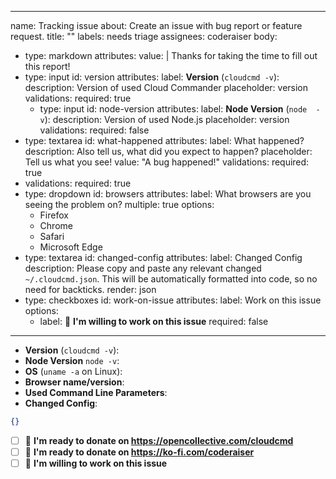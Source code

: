 ***

name: Tracking issue
about: Create an issue with bug report or feature request.
title: ""
labels: needs triage
assignees: coderaiser
body:

- type: markdown
  attributes:
  value: |
  Thanks for taking the time to fill out this report!
- type: input
  id: version
  attributes:
  label: **Version** (`cloudcmd -v`):
  description: Version of used Cloud Commander
  placeholder: version
  validations:
  required: true
  - type: input
    id: node-version
    attributes:
    label: **Node Version** (`node  -v`):
    description: Version of used Node.js
    placeholder: version
    validations:
    required: false
- type: textarea
  id: what-happened
  attributes:
  label: What happened?
  description: Also tell us, what did you expect to happen?
  placeholder: Tell us what you see!
  value: "A bug happened!"
  validations:
  required: true
- validations:
  required: true
- type: dropdown
  id: browsers
  attributes:
  label: What browsers are you seeing the problem on?
  multiple: true
  options:
  - Firefox
  - Chrome
  - Safari
  - Microsoft Edge
- type: textarea
  id: changed-config
  attributes:
  label: Changed Config
  description: Please copy and paste any relevant changed `~/.cloudcmd.json`. This will be automatically formatted into code, so no need for backticks.
  render: json
- type: checkboxes
  id: work-on-issue
  attributes:
  label: Work on this issue
  options:
  - label: 💪 **I'm willing to work on this issue**
  required: false

***

- **Version** (`cloudcmd -v`):
- **Node Version** `node -v`:
- **OS** (`uname -a` on Linux):
- **Browser name/version**:
- **Used Command Line Parameters**:
- **Changed Config**:

```json
{}
```

- [ ] 🎁 **I'm ready to donate on https://opencollective.com/cloudcmd**
- [ ] 🎁 **I'm ready to donate on https://ko-fi.com/coderaiser**
- [ ] 💪 **I'm willing to work on this issue**
